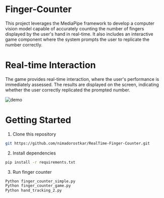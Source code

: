 # Finger-Counter
This project leverages the MediaPipe framework to develop a computer vision model capable of accurately counting the number of fingers displayed by the user's hand in real-time. It also includes an interactive game component where the system prompts the user to replicate the number correctly.

# Real-time Interaction
The game provides real-time interaction, where the user's performance is immediately assessed. The results are displayed on the screen, indicating whether the user correctly replicated the prompted number.


![demo](https://github.com/nimadorostkar/RealTime-Finger-Counter/blob/main/demo.gif)


# Getting Started
1. Clone this repository

```bash
git https://github.com/nimadorostkar/RealTime-Finger-Counter.git
```

2. Install dependencies

```bash
pip install -r requirements.txt 
```

3. Run finger counter
```bash
Python finger_counter_simple.py
Python finger_counter_game.py
Python hand_tracking_2.py
```